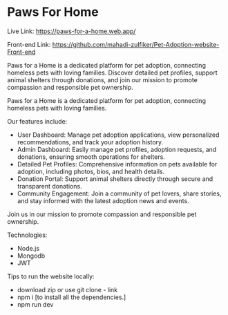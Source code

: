 # Paws For Home

Live Link: https://paws-for-a-home.web.app/

Front-end Link: https://github.com/mahadi-zulfiker/Pet-Adoption-website-Front-end

Paws for a Home is a dedicated platform for pet adoption, connecting homeless pets with loving families. Discover detailed pet profiles, support animal shelters through donations, and join our mission to promote compassion and responsible pet ownership.

Paws for a Home is a dedicated platform for pet adoption, connecting homeless pets with loving families.

Our features include:

- User Dashboard: Manage pet adoption applications, view personalized recommendations, and track your adoption history.
- Admin Dashboard: Easily manage pet profiles, adoption requests, and donations, ensuring smooth operations for shelters.
- Detailed Pet Profiles: Comprehensive information on pets available for adoption, including photos, bios, and health details.
- Donation Portal: Support animal shelters directly through secure and transparent donations.
- Community Engagement: Join a community of pet lovers, share stories, and stay informed with the latest adoption news and events.

Join us in our mission to promote compassion and responsible pet ownership.

Technologies:
- Node.js
- Mongodb
- JWT

Tips to run the website locally:

- download zip or use git clone - link
- npm i [to install all the dependencies.]
- npm run dev
